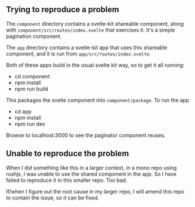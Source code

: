 ## Trying to reproduce a problem

The `component` directory contains a svelte-kit shareable component, along with `component/src/routes/index.svelte` that 
exercises it.  It's a simple pagination component.

The `app` directory contains a svelte-kit app that uses this shareable component, and it is run from `app/src/routes/index.svelte`.

Both of these apps build in the usual svelte kit way, so to get it all running:

 * cd component
 * npm install
 * npm run build

This packages the svelte component into `component/package`.  To run the app

 * cd app
 * npm install
 * npm run dev

Browse to localhost:3000 to see the paginator component reuses.

## Unable to reproduce the problem

When I did something like this in a larger context, in a mono repo using rushjs, I was unable to use the shared
component in the app.  So I have failed to reproduce it in this smaller repo.  Too bad.

If/when I figure out the root cause in my larger repo, I will amend this repo to contain the issue, so it can be fixed.